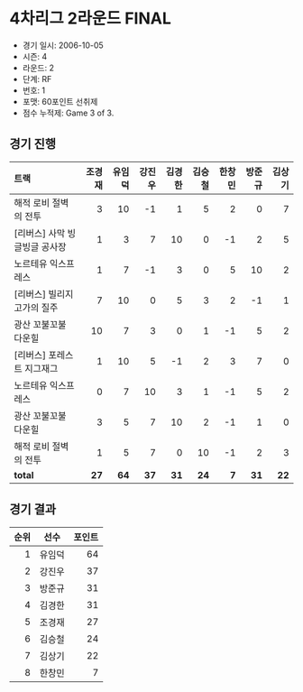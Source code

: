 # 4차리그 2라운드 FINAL

- 경기 일시: 2006-10-05
- 시즌: 4
- 라운드: 2
- 단계: RF
- 번호: 1
- 포맷: 60포인트 선취제
- 점수 누적제: Game 3 of 3.





## 경기 진행

| 트랙 | 조경재 | 유임덕 | 강진우 | 김경한 | 김승철 | 한창민 | 방준규 | 김상기 |
|:---|---:|---:|---:|---:|---:|---:|---:|---:|
| 해적 로비 절벽의 전투 | 3 | 10 | -1 | 1 | 5 | 2 | 0 | 7 |
| [리버스] 사막 빙글빙글 공사장 | 1 | 3 | 7 | 10 | 0 | -1 | 2 | 5 |
| 노르테유 익스프레스 | 1 | 7 | -1 | 3 | 0 | 5 | 10 | 2 |
| [리버스] 빌리지 고가의 질주 | 7 | 10 | 0 | 5 | 3 | 2 | -1 | 1 |
| 광산 꼬불꼬불 다운힐 | 10 | 7 | 3 | 0 | 1 | -1 | 5 | 2 |
| [리버스] 포레스트 지그재그 | 1 | 10 | 5 | -1 | 2 | 3 | 7 | 0 |
| 노르테유 익스프레스 | 0 | 7 | 10 | 3 | 1 | -1 | 5 | 2 |
| 광산 꼬불꼬불 다운힐 | 3 | 5 | 7 | 10 | 2 | -1 | 1 | 0 |
| 해적 로비 절벽의 전투 | 1 | 5 | 7 | 0 | 10 | -1 | 2 | 3 |
| __total__ | __27__ | __64__ | __37__ | __31__ | __24__ | __7__ | __31__ | __22__ |




## 경기 결과

| 순위 | 선수 | 포인트 |
|---:|:---:|---:|
| 1 | 유임덕 | 64 |
| 2 | 강진우 | 37 |
| 3 | 방준규 | 31 |
| 4 | 김경한 | 31 |
| 5 | 조경재 | 27 |
| 6 | 김승철 | 24 |
| 7 | 김상기 | 22 |
| 8 | 한창민 | 7 |

